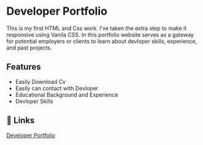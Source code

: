 

# Developer Portfolio

This is my first HTML and Css work. I've taken the extra step to make it responsive using Vanila CSS. In this portfolio website serves as a gateway for potential employers or clients to learn about devloper skills, experience, and past projects.


## Features

- Easily Download Cv 
- Easily can contact with Devloper
- Educational Background and Experience
- Devloper Skills

## 🔗 Links
[Developer Portfolio](https://habibaferdausi.github.io/dev-portfolio/) 
